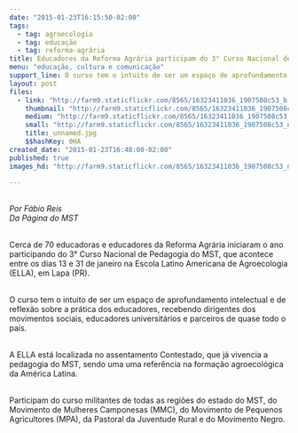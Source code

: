 ```yaml
---
date: "2015-01-23T16:15:50-02:00"
tags:
  - tag: agroecologia
  - tag: educação
  - tag: reforma-agrária
title: Educadores da Reforma Agrária participam do 3° Curso Nacional de Pedagogia do MST
menu: "educação, cultura e comunicação"
support_line: O curso tem o intuito de ser um espaço de aprofundamento intelectual e de reflexão sobre a prática educacional no país.
layout: post
files:
  - link: "http://farm9.staticflickr.com/8565/16323411036_1907508c53_b.jpg"
    thumbnail: "http://farm9.staticflickr.com/8565/16323411036_1907508c53_t.jpg"
    medium: "http://farm9.staticflickr.com/8565/16323411036_1907508c53_z.jpg"
    small: "http://farm9.staticflickr.com/8565/16323411036_1907508c53_n.jpg"
    title: unnamed.jpg
    $$hashKey: 0HA
created_date: "2015-01-23T16:48:00-02:00"
published: true
images_hd: "http://farm9.staticflickr.com/8565/16323411036_1907508c53_n.jpg"

---
```

<p><br />
<em>Por F&aacute;bio Reis<br />
Da P&aacute;gina do MST</em></p>

<p><br />
Cerca de 70 educadoras e educadores da Reforma Agr&aacute;ria iniciaram o ano participando do 3&deg; Curso Nacional de Pedagogia do MST, que acontece entre os dias 13 e 31 de janeiro na Escola Latino Americana de Agroecologia (ELLA), em Lapa (PR).</p>

<p><br />
O curso tem o intuito de ser um espa&ccedil;o de aprofundamento intelectual e de reflex&atilde;o sobre a pr&aacute;tica dos educadores, recebendo dirigentes dos movimentos sociais, educadores universit&aacute;rios e parceiros de quase todo o pa&iacute;s.</p>

<p><br />
A ELLA est&aacute; localizada no assentamento Contestado, que j&aacute; vivencia a pedagogia do MST, sendo uma uma refer&ecirc;ncia na forma&ccedil;&atilde;o agroecol&oacute;gica da Am&eacute;rica Latina.&nbsp;</p>

<p><br />
Participam do curso militantes de todas as regi&otilde;es do estado do MST, do Movimento de Mulheres Camponesas (MMC), do Movimento de Pequenos Agricultores (MPA), da Pastoral da Juventude Rural e do Movimento Negro.</p>

